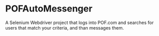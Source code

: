 # POFAutoMessenger
A Selenium Webdriver project that logs into POF.com and searches for users that match your criteria, and than messages them.
